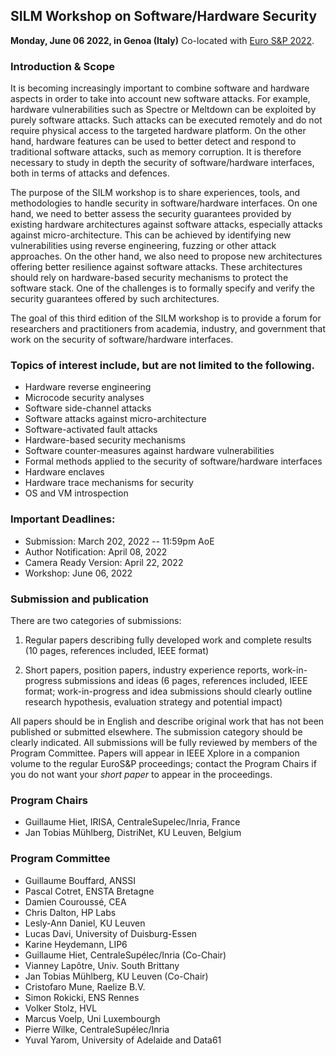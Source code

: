 ## SILM Workshop on Software/Hardware Security
                
**Monday, June 06 2022, in Genoa (Italy)**
Co-located with [Euro S&P 2022](http://www.ieee-security.org/TC/EuroSP2022/).


### Introduction & Scope

It is becoming increasingly important to combine software and hardware
aspects in order to take into account new software attacks. For example,
hardware vulnerabilities such as Spectre or Meltdown can be exploited by
purely software attacks. Such attacks can be executed remotely and do not
require physical access to the targeted hardware platform. On the other
hand, hardware features can be used to better detect and respond to
traditional software attacks, such as memory corruption. It is therefore
necessary to study in depth the security of software/hardware interfaces,
both in terms of attacks and defences.

The purpose of the SILM workshop is to share experiences, tools, and
methodologies to handle security in software/hardware interfaces. On one
hand, we need to better assess the security guarantees provided by existing
hardware architectures against software attacks, especially attacks against
micro-architecture. This can be achieved by identifying new vulnerabilities
using reverse engineering, fuzzing or other attack approaches. On the other
hand, we also need to propose new architectures offering better resilience
against software attacks. These architectures should rely on hardware-based
security mechanisms to protect the software stack. One of the challenges is
to formally specify and verify the security guarantees offered by such
architectures.

The goal of this third edition of the SILM workshop is to provide a forum
for researchers and practitioners from academia, industry, and government
that work on the security of software/hardware interfaces.

### Topics of interest include, but are not limited to the following.

* Hardware reverse engineering
* Microcode security analyses
* Software side-channel attacks
* Software attacks against micro-architecture
* Software-activated fault attacks
* Hardware-based security mechanisms
* Software counter-measures against hardware vulnerabilities
* Formal methods applied to the security of software/hardware interfaces
* Hardware enclaves
* Hardware trace mechanisms for security
* OS and VM introspection

### Important Deadlines:

- Submission: March 202, 2022 -- 11:59pm AoE
- Author Notification: April 08, 2022
- Camera Ready Version: April 22, 2022
- Workshop: June 06, 2022

### Submission and publication

There are two categories of submissions:

1. Regular papers describing fully developed work and complete results (10 pages, references included, IEEE format)

2. Short papers, position papers, industry experience reports, work-in-progress submissions and ideas (6 pages, references included, IEEE format; work-in-progress and idea submissions should clearly outline research hypothesis, evaluation strategy and potential impact)

All papers should be in English and describe original work that has not
been published or submitted elsewhere. The submission category should be
clearly indicated. All submissions will be fully reviewed by members of the
Program Committee. Papers will appear in IEEE Xplore in a companion volume
to the regular EuroS&P proceedings; contact the Program Chairs if you do
not want your *short paper* to appear in the proceedings.

### Program Chairs

- Guillaume Hiet, IRISA, CentraleSupelec/Inria, France
- Jan Tobias Mühlberg, DistriNet, KU Leuven, Belgium

### Program Committee

- Guillaume Bouffard, ANSSI
- Pascal Cotret, ENSTA Bretagne
- Damien Couroussé, CEA
- Chris Dalton, HP Labs
- Lesly-Ann Daniel, KU Leuven
- Lucas Davi, University of Duisburg-Essen
- Karine Heydemann, LIP6
- Guillaume Hiet, CentraleSupélec/Inria (Co-Chair)
- Vianney Lapôtre, Univ. South Brittany
- Jan Tobias Mühlberg, KU Leuven (Co-Chair)
- Cristofaro Mune, Raelize B.V.
- Simon Rokicki, ENS Rennes
- Volker Stolz, HVL
- Marcus Voelp, Uni Luxembourgh
- Pierre Wilke, CentraleSupélec/Inria
- Yuval Yarom, University of Adelaide and Data61

